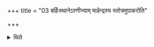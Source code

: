 +++
title = "03 बर्हिःस्थानेऽरणीभ्याम् माहेन्द्रस्य स्तोत्रमुपाकरोति"

+++

<details><summary>थिते</summary>

बर्हिःस्थानेऽरणीभ्यां माहेन्द्रस्य स्तोत्रमुपाकरोति ३
</details>
